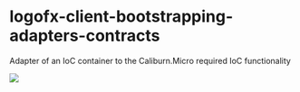 # logofx-client-bootstrapping-adapters-contracts
Adapter of an IoC container to the Caliburn.Micro required IoC functionality

<img src=https://ci.appveyor.com/api/projects/status/github/logofx/logofx-client-bootstrapping-adapters-contracts>